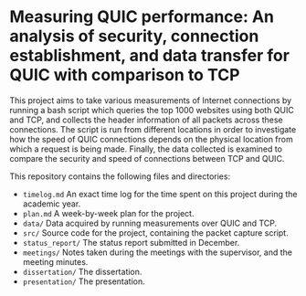 # Measuring QUIC performance: An analysis of security, connection establishment, and data transfer for QUIC with comparison to TCP

This project aims to take various measurements of Internet connections by running a bash script which queries the top 1000 websites using both QUIC and TCP, and collects the header information of all packets across these connections. The script is run from different locations in order to investigate how the speed of QUIC connections depends on the physical location from which a request is being made. Finally, the data collected is examined to compare the security and speed of connections between TCP and QUIC.

This repository contains the following files and directories: 

* `timelog.md` An exact time log for the time spent on this project during the academic year.
* `plan.md` A week-by-week plan for the project. 
* `data/` Data acquired by running measurements over QUIC and TCP.
* `src/` Source code for the project, containing the packet capture script.
* `status_report/` The status report submitted in December.
* `meetings/` Notes taken during the meetings with the supervisor, and the meeting minutes.
* `dissertation/` The dissertation.
* `presentation/` The presentation.
